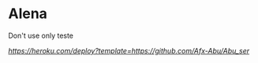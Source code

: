 # Alena
Don't use only teste


*https://heroku.com/deploy?template=https://github.com/Afx-Abu/Abu_ser*
